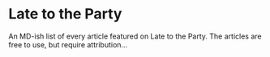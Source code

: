 # Late to the Party

An MD-ish list of every article featured on Late to the Party. The articles are free to use, but require attribution...

